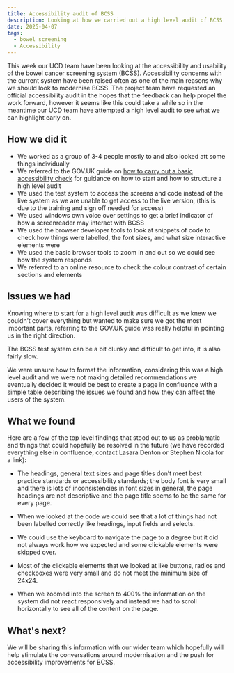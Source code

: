 ```yaml
---
title: Accessibility audit of BCSS
description: Looking at how we carried out a high level audit of BCSS
date: 2025-04-07
tags:
  - bowel screening
  - Accessibility
---
```


This week our UCD team have been looking at the accessibility and usability of the bowel cancer screening system (BCSS).
Accessibility concerns with the current system have been raised often as one of the main reasons why we should look to modernise BCSS. The project team have requested an official accessibility audit in the hopes that the feedback can help propel the work forward, however it seems like this could take a while so in the meantime our UCD team have attempted a high level audit to see what we can highlight early on.

## How we did it

- We worked as a group of 3-4 people mostly to and also looked att some things individually
- We referred to the GOV.UK guide on [how to carry out a basic accessibility check](https://www.gov.uk/government/publications/doing-a-basic-accessibility-check-if-you-cant-do-a-detailed-one/doing-a-basic-accessibility-check-if-you-cant-do-a-detailed-one#technology) for guidance on how to start and how to structure a high level audit
- We used the test system to access the screens and code instead of the live system as we are unable to get access to the live version, (this is due to the training and sign off needed for access)
- We used windows own voice over settings to get a brief indicator of how a screenreader may interact with BCSS
- We used the browser developer tools to look at snippets of code to check how things were labelled, the font sizes, and what size interactive elements were
- We used the basic browser tools to zoom in and out so we could see how the system responds
- We referred to an online resource to check the colour contrast of certain sections and elements

## Issues we had

Knowing where to start for a high level audit was difficult as we knew we couldn’t cover everything but wanted to make sure we got the most important parts, referring to the GOV.UK guide was really helpful in pointing us in the right direction.

The BCSS test system can be a bit clunky and difficult to get into, it is also fairly slow.

We were unsure how to format the information, considering this was a high level audit and we were not making detailed recommendations we eventually decided it would be best to create a page in confluence with a simple table describing the issues we found and how they can affect the users of the system.

## What we found

Here are a few of the top level findings that stood out to us as problamatic and things that could hopefully be resolved in the future (we have recorded everything else in confluence, contact Lasara Denton or Stephen Nicola for a link):

- The headings, general text sizes and page titles don’t meet best practice standards or accessibility standards; the body font is very small and there is lots of inconsistencies in font sizes in general, the page headings are not descriptive and the page title seems to be the same for every page.

- When we looked at the code we could see that a lot of things had not been labelled correctly like headings, input fields and selects.

- We could use the keyboard to navigate the page to a degree but it did not always work how we expected and some clickable elements were skipped over.

- Most of the clickable elements that we looked at like buttons, radios and checkboxes were very small and do not meet the minimum size of 24x24.

- When we zoomed into the screen to 400% the information on the system did not react responsively and instead we had to scroll horizontally to see all of the content on the page.

## What's next?

We will be sharing this information with our wider team which hopefully will help stimulate the conversations around modernisation and the push for accessibility improvements for BCSS.
